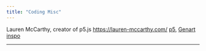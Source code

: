 ```yaml
---
title: "Coding Misc"
---
```



Lauren McCarthy, creator of p5.js 
https://lauren-mccarthy.com/
[p5](projects/coding/p5.md), [Genart inspo](projects/coding/Genart%20inspo.md)

----

